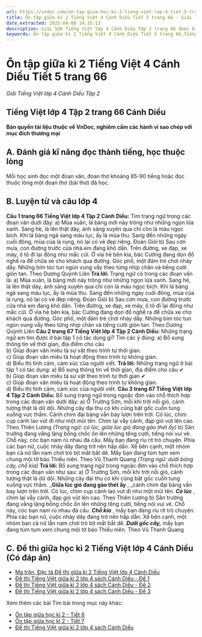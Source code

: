 ```yaml
---
url: https://vndoc.com/on-tap-giua-hoc-ki-2-tieng-viet-lop-4-tiet-5-trang-66-canh-dieu-300138
title: Ôn tập giữa kì 2 Tiếng Việt 4 Cánh Diều Tiết 5 trang 66 - Giải Tiếng Việt lớp 4 Cánh Diều Tập 2 - VnDoc.com
date_extracted: 2025-04-08 14:35:13
description: Giải SGK Tiếng Việt lớp 4 Cánh Diều Tập 2 trang 66 được biên soạn nhằm giúp các em HS đạt kết quả tốt trong quá trình làm bài tập và học tập môn Tiếng Việt lớp 4.
keywords: Ôn tập giữa kì 2 Tiếng Việt 4 Cánh Diều Tiết 5 trang 66,Tiếng Việt 4 trang 66 Tập 2 Cánh Diều,ôn tập giữa học kì 2 lớp 4 tiết 5,tiếng việt lớp 4 ôn tập giữa học kì 2,Ôn tập giữa học kì 2 Tiếng Việt lớp 4,Tiếng Việt lớp 4 tập 2 trang 66,giải bài tập tiếng việt lớp 4,tiếng việt lớp 4,tiếng việt lớp 4 cánh diều,tiếng việt lớp 4 tập 2,Giải bài tập SGK Tiếng Việt 4 tập 2,để học tốt tiếng việt 4,lời giải hay tiếng việt lớp 4,sgk tiếng việt 4 tập 2,soạn bài lớp 4
---
```


# Ôn tập giữa kì 2 Tiếng Việt 4 Cánh Diều Tiết 5 trang 66
 _Giải Tiếng Việt lớp 4 Cánh Diều Tập 2_
## **Tiếng Việt lớp 4 Tập 2 trang 66 Cánh Diều**
**Bản quyền tài liệu thuộc về VnDoc, nghiêm cấm các hành vi sao chép với mục đích thương mại**
## **A. Đánh giá kĩ năng đọc thành tiếng, học thuộc lòng**
Mỗi học sinh đọc một đoạn văn, đoan thơ khoảng 85-90 tiếng hoặc đọc thuộc lòng một đoạn thơ \(bài thơ\) đã học.
## **B. Luyện từ và câu lớp 4**
**Câu 1 trang 66 Tiếng Việt lớp 4 Tập 2 Cánh Diều:** Tìm trạng ngữ trong các đoạn văn dưới đây:
a\) Mùa xuân, lá bàng mới nảy trông như những ngọn lửa xanh. Sang hè, lá lên thật dày, ánh sáng xuyên qua chỉ còn là màu ngọc bích. Khi lá bàng ngả sang màu lục, ấy là mùa thu. Sang đến những ngày cuối đông, mùa của lá rụng, nó lại có vẻ đẹp riêng.
Đoàn Giỏi
b\) Sau cơn mưa, con đường trước cửa nhà em đang khô dần. Trên đường, xe đạp, xe máy, ô tô đi lại đông như mắc cửi. Ở vỉa hè bên kia, bác Cường đang dọn đồ nghề ra để chữa xe cho khách qua đường. Góc phố, một đám trẻ chơi nhảy dây. Những bím tóc tun ngủn vung vẩy theo từng nhịp chân và tiếng cười giòn tan.
Theo Dương Quỳnh Liên
**Trả lời:**
Trạng ngữ có trong các đoạn văn là:
a\) Mùa xuân, lá bàng mới nảy trông như những ngọn lửa xanh. Sang hè, lá lên thật dày, ánh sáng xuyên qua chỉ còn là màu ngọc bích. Khi lá bàng ngả sang màu lục, ấy là mùa thu. Sang đến những ngày cuối đông, mùa của lá rụng, nó lại có vẻ đẹp riêng.
Đoàn Giỏi
b\) Sau cơn mưa, con đường trước cửa nhà em đang khô dần. Trên đường, xe đạp, xe máy, ô tô đi lại đông như mắc cửi. Ở vỉa hè bên kia, bác Cường đang dọn đồ nghề ra để chữa xe cho khách qua đường. Góc phố, một đám trẻ chơi nhảy dây. Những bím tóc tun ngủn vung vẩy theo từng nhịp chân và tiếng cười giòn tan.
Theo Dương Quỳnh Liên
**Câu 2 trang 67 Tiếng Việt lớp 4 Tập 2 Cánh Diều:** Những trạng ngữ em tìm được ở bài tập 1 có tác dụng gì? Tìm các ý đúng:
a\) Bổ sung thông tin về thời gian, địa điểm cho câu  
b\) Giúp đoạn văn miêu tả sự vật theo trình tự thời gian.  
c\) Giúp đoạn văn miêu tả hoạt động theo trình tự không gian.  
d\) Biểu thị tình cảm, cảm xúc của người viết.
**Trả lời:**
Những trạng ngữ ở bài tập 1 có tác dụng:
a\) Bổ sung thông tin về thời gian, địa điểm cho câu ✔  
b\) Giúp đoạn văn miêu tả sự vật theo trình tự thời gian ✔  
c\) Giúp đoạn văn miêu tả hoạt động theo trình tự không gian.  
d\) Biểu thị tình cảm, cảm xúc của người viết.
**Câu 3 trang 67 Tiếng Việt lớp 4 Tập 2 Cánh Diều:** Bổ sung trạng ngữ trong ngoặc đơn vào chỗ thích hợp trong các đoạn văn dưới đây:
a\) Ở Trường Sơn, mỗi khi trời nổi gió, cảnh tượng thật là dữ dội. Những cây đại thụ có khi cũng bật gốc cuốn tung xuống vực thẳm. Cánh chim đại bàng vẫn bay lượn trên trời. Có lúc, chim cụp cánh lao vút đi như một mũi tên. Chim lại vẫy cánh, đạp gió vút lên cao.
Theo Thiên Lương
 _\(Trạng ngữ: có lúc, giữa lúc gió đang gào thét ấy\)_
b\) Sân trường đang vắng lặng bỗng chốc ồn lên những tếng cười, tiếng nói vui vẻ. Chỗ này, cóc bạn nam rủ nhau đá cầu. Mấy bạn đang ríu rít trò chuyện. Phía các bạn nữ, cuộc nhảy dây đang trở nên hấp dẫn. Xế bên cạnh, một nhóm bạn cả nữ lẫn nam chơi trò bịt mắt bắt dê. Mấy bạn đang túm tụm xem chung mội tờ báo Thiếu niên.
Theo Vũ Thanh Quang
 _\(Trạng ngữ: dưới bóng cây, chỗ kia\)_
**Trả lời:**
Bổ sung trạng ngữ trong ngoặc đơn vào chỗ thích hợp trong các đoạn văn như sau:
a\) Ở Trường Sơn, mỗi khi trời nổi gió, cảnh tượng thật là dữ dội. Những cây đại thụ có khi cũng bật gốc cuốn tung xuống vực thẳm. _**Giữa lúc gió đang gào thét ấy** , _cánh chim đại bàng vẫn bay lượn trên trời. Có lúc, chim cụp cánh lao vút đi như một mũi tên. _**Có lúc**_ , chim lại vẫy cánh, đạp gió vút lên cao.
Theo Thiên Lương
b\) Sân trường đang vắng lặng bỗng chốc ồn lên những tếng cười, tiếng nói vui vẻ. Chỗ này, cóc bạn nam rủ nhau đá cầu. _**Chỗ kia**_ , mấy bạn đang ríu rít trò chuyện. Phía các bạn nữ, cuộc nhảy dây đang trở nên hấp dẫn. Xế bên cạnh, một nhóm bạn cả nữ lẫn nam chơi trò bịt mắt bắt dê. _**Dưới gốc cây,**_ mấy bạn đang túm tụm xem chung mội tờ báo Thiếu niên.
Theo Vũ Thanh Quang
## **C. Đề thi giữa học kì 2 Tiếng Việt lớp 4 Cánh Diều \(Có đáp án\)**
  * [Ma trận, Đặc tả Đề thi giữa kì 2 Tiếng Việt lớp 4 Cánh Diều](<https://vndoc.com/ma-tran-dac-ta-de-thi-giua-ki-2-tieng-viet-lop-4-canh-dieu-315044>)
  * [Đề thi Tiếng Việt giữa kì 2 lớp 4 sách Cánh Diều - Đề 1](<https://vndoc.com/de-thi-tieng-viet-giua-ki-2-lop-4-sach-canh-dieu-de-1-315377>)
  * [Đề thi Tiếng Việt giữa kì 2 lớp 4 sách Cánh Diều - Đề 2](<https://vndoc.com/de-thi-tieng-viet-giua-ki-2-lop-4-sach-canh-dieu-de-2-316652>)
  * [Đề thi Tiếng Việt giữa kì 2 lớp 4 sách Cánh Diều - Đề 3](<https://vndoc.com/de-thi-tieng-viet-giua-ki-2-lop-4-sach-canh-dieu-de-3-316654>)

Xem thêm các bài Tìm bài trong mục này khác:
  * [Ôn tập giữa học kì 2 - Tiết 6](</on-tap-giua-hoc-ki-2-tieng-viet-lop-4-tiet-6-trang-68-canh-dieu-300140>)
  * [Ôn tập giữa học kì 2 - Tiết 7](</on-tap-giua-hoc-ki-2-tieng-viet-lop-4-tiet-7-trang-69-canh-dieu-300142>)
  * [Đề thi Tiếng Việt giữa kì 2 lớp 4 sách Cánh Diều](<https://vndoc.com/de-thi-giua-ki-2-lop-4-mon-tieng-viet-sach-canh-dieu>)


